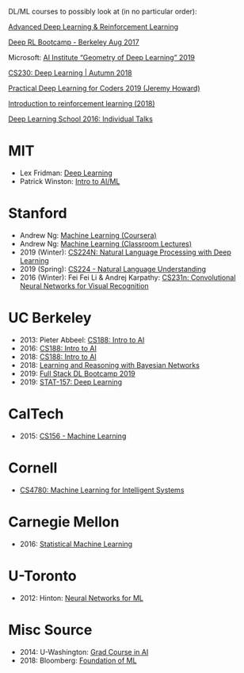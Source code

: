 DL/ML courses to possibly look at (in no particular order):


[Advanced Deep Learning & Reinforcement Learning](https://www.youtube.com/playlist?list=PLqYmG7hTraZDNJre23vqCGIVpfZ_K2RZs)


[Deep RL Bootcamp - Berkeley Aug 2017](https://www.youtube.com/playlist?list=PLCJPYIcPhgPAiiBjjVxi5St_lC_cXHFCK)

Microsoft: [AI Institute “Geometry of Deep Learning” 2019](https://www.youtube.com/playlist?list=PLD7HFcN7LXRe30qq36It2XCljxc340O_d)



[CS230: Deep Learning | Autumn 2018](https://www.youtube.com/playlist?list=PLoROMvodv4rOABXSygHTsbvUz4G_YQhOb)

[Practical Deep Learning for Coders 2019 (Jeremy Howard)](https://www.youtube.com/playlist?list=PLfYUBJiXbdtSIJb-Qd3pw0cqCbkGeS0xn)

[Introduction to reinforcement learning (2018)](https://www.youtube.com/playlist?list=PLqYmG7hTraZDM-OYHWgPebj2MfCFzFObQ)

[Deep Learning School 2016: Individual Talks](https://www.youtube.com/playlist?list=PLrAXtmErZgOfMuxkACrYnD2fTgbzk2THW)



# MIT
* Lex Fridman: [Deep Learning](https://www.youtube.com/playlist?list=PLrAXtmErZgOeiKm4sgNOknGvNjby9efdf)
* Patrick Winston: [Intro to AI/ML](https://www.youtube.com/playlist?list=PLnvKubj2-I2LhIibS8TOGC42xsD3-liux)

# Stanford
* Andrew Ng: [Machine Learning (Coursera)](https://www.youtube.com/playlist?list=PLLssT5z_DsK-h9vYZkQkYNWcItqhlRJLN)
* Andrew Ng: [Machine Learning (Classroom Lectures)](https://www.youtube.com/playlist?list=PLA89DCFA6ADACE599)
* 2019 (Winter): [CS224N: Natural Language Processing with Deep Learning](https://www.youtube.com/playlist?list=PLoROMvodv4rOhcuXMZkNm7j3fVwBBY42z)
* 2019 (Spring): [CS224 - Natural Language Understanding](https://www.youtube.com/playlist?list=PLoROMvodv4rObpMCir6rNNUlFAn56Js20)
* 2016 (Winter): Fei Fei Li & Andrej Karpathy: [CS231n: Convolutional Neural Networks for Visual Recognition](https://www.youtube.com/playlist?list=PLkt2uSq6rBVctENoVBg1TpCC7OQi31AlC)


# UC Berkeley
* 2013: Pieter Abbeel: [CS188: Intro to AI](https://www.youtube.com/channel/UCshmLD2MsyqAKBx8ctivb5Q/feed)
* 2016: [CS188: Intro to AI](https://www.youtube.com/playlist?list=PLIeooNSdhQE5kRrB71yu5yP9BRCJCSbMt)
* 2018: [CS188: Intro to AI](https://www.youtube.com/playlist?list=PL7k0r4t5c108AZRwfW-FhnkZ0sCKBChLH)
* 2018: [Learning and Reasoning with Bayesian Networks](https://www.youtube.com/playlist?list=PLlDG_zCuBub6ywAIrM1DfJp8xaeVjyvwx)
* 2019: [Full Stack DL Bootcamp 2019](https://www.youtube.com/playlist?list=PL_Ig1a5kxu5645uORPL8xyvHr91Lg8G1l)
* 2019: [STAT-157: Deep Learning](https://www.youtube.com/playlist?list=PLZSO_6-bSqHQHBCoGaObUljoXAyyqhpFW)


# CalTech
* 2015: [CS156 - Machine Learning](https://www.youtube.com/playlist?list=PLD63A284B7615313A)


# Cornell
* [CS4780: Machine Learning for Intelligent Systems](https://www.youtube.com/playlist?list=PLl8OlHZGYOQ7bkVbuRthEsaLr7bONzbXS)


# Carnegie Mellon
* 2016: [Statistical Machine Learning](https://www.youtube.com/playlist?list=PLTB9VQq8WiaCBK2XrtYn5t9uuPdsNm7YE)


# U-Toronto
* 2012: Hinton: [Neural Networks for ML](https://www.youtube.com/playlist?list=PLoRl3Ht4JOcdU872GhiYWf6jwrk_SNhz9)

# Misc Source
* 2014: U-Washington: [Grad Course in AI](https://www.youtube.com/playlist?list=PLbQ3Aya0VERDoDdbMogU9EASJGWris9qG)
* 2018: Bloomberg: [Foundation of ML](https://www.youtube.com/playlist?list=PLnZuxOufsXnvftwTB1HL6mel1V32w0ThI)
